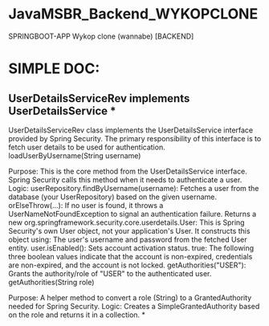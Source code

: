 # JavaMSBR_Backend_WYKOPCLONE
SPRINGBOOT-APP Wykop clone (wannabe) [BACKEND]


# SIMPLE DOC:
## UserDetailsServiceRev implements UserDetailsService *
UserDetailsServiceRev class implements the UserDetailsService interface provided by Spring Security. The primary responsibility of this interface is to fetch user details to be used for authentication.
loadUserByUsername(String username)

Purpose: This is the core method from the UserDetailsService interface. Spring Security calls this method when it needs to authenticate a user.
Logic:
userRepository.findByUsername(username): Fetches a user from the database (your UserRepository) based on the given username.
orElseThrow(...): If no user is found, it throws a UserNameNotFoundException to signal an authentication failure.
Returns a new org.springframework.security.core.userdetails.User: This is Spring Security's own User object, not your application's User. It constructs this object using:
The user's username and password from the fetched User entity.
user.isEnabled(): Sets account activation status.
true: The following three boolean values indicate that the account is non-expired, credentials are non-expired, and the account is not locked.
getAuthorities("USER"): Grants the authority/role of "USER" to the authenticated user.
getAuthorities(String role)

Purpose: A helper method to convert a role (String) to a GrantedAuthority needed for Spring Security.
Logic: Creates a SimpleGrantedAuthority based on the role and returns it in a collection.
*